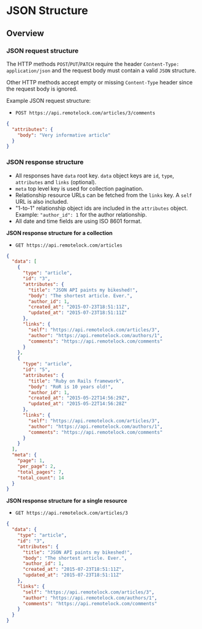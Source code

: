 # JSON Structure

## Overview

### JSON request structure

The HTTP methods `POST`/`PUT`/`PATCH` require the header `Content-Type: application/json`
and the request body must contain a valid `JSON` structure.

Other HTTP methods accept empty or missing `Content-Type` header since the request body
is ignored.

Example JSON request structure:

- `POST https://api.remotelock.com/articles/3/comments`

<div class="center-column"></div>

```json
{
  "attributes": {
    "body": "Very informative article"
  }
}
```

### JSON response structure

- All responses have `data` root key. `data` object keys are `id`, `type`,
  `attributes` and `links` (optional).
- `meta` top level key is used for collection pagination.
- Relationship resource URLs can be fetched from the `links` key. A `self` URL
  is also included.
- "1-to-1" relationship object ids are included in the `attributes` object.
  Example: `"author_id": 1` for the author relationship.
- All date and time fields are using ISO 8601 format.

**JSON response structure for a collection**

- `GET https://api.remotelock.com/articles`

<div class="center-column"></div>

```json
{
  "data": [
    {
      "type": "article",
      "id": "3",
      "attributes": {
        "title": "JSON API paints my bikeshed!",
        "body": "The shortest article. Ever.",
        "author_id": 1,
        "created_at": "2015-07-23T18:51:11Z",
        "updated_at": "2015-07-23T18:51:11Z"
      },
      "links": {
        "self": "https://api.remotelock.com/articles/3",
        "author": "https://api.remotelock.com/authors/1",
        "comments": "https://api.remotelock.com/comments"
      }
    },
    {
      "type": "article",
      "id": "5",
      "attributes": {
        "title": "Ruby on Rails framework",
        "body": "RoR is 10 years old!",
        "author_id": 1,
        "created_at": "2015-05-22T14:56:29Z",
        "updated_at": "2015-05-22T14:56:28Z"
      },
      "links": {
        "self": "https://api.remotelock.com/articles/3",
        "author": "https://api.remotelock.com/authors/1",
        "comments": "https://api.remotelock.com/comments"
      }
    }
  ],
  "meta": {
    "page": 1,
    "per_page": 2,
    "total_pages": 7,
    "total_count": 14
  }
}
```

**JSON response structure for a single resource**

- `GET https://api.remotelock.com/articles/3`

<div class="center-column"></div>

```json
{
  "data": {
    "type": "article",
    "id": "3",
    "attributes": {
      "title": "JSON API paints my bikeshed!",
      "body": "The shortest article. Ever.",
      "author_id": 1,
      "created_at": "2015-07-23T18:51:11Z",
      "updated_at": "2015-07-23T18:51:11Z"
    },
    "links": {
      "self": "https://api.remotelock.com/articles/3",
      "author": "https://api.remotelock.com/authors/1",
      "comments": "https://api.remotelock.com/comments"
    }
  }
}
```
